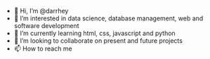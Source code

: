 - 👋 Hi, I’m @darrhey
- 👀 I’m interested in data science, database management, web and software development
- 🌱 I’m currently learning html, css, javascript and python
- 💞️ I’m looking to collaborate on present and future projects
- 📫 How to reach me 

<!---
darrhey/darrhey is a ✨ special ✨ repository because its `README.md` (this file) appears on your GitHub profile.
You can click the Preview link to take a look at your changes.
--->
